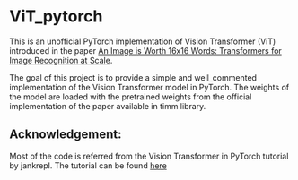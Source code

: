 # ViT_pytorch

This is an unofficial PyTorch implementation of Vision Transformer (ViT) introduced in the paper [An Image is Worth 16x16 Words: Transformers for Image Recognition at Scale](https://arxiv.org/abs/2010.11929).

The goal of this project is to provide a simple and well_commented implementation of the Vision Transformer model in PyTorch. The weights of the model are loaded with the pretrained weights from the official implementation of the paper available in timm library.

## Acknowledgement:

Most of the code is referred from the Vision Transformer in PyTorch tutorial by jankrepl. The tutorial can be found [here](https://youtu.be/ovB0ddFtzzA?feature=shared)
